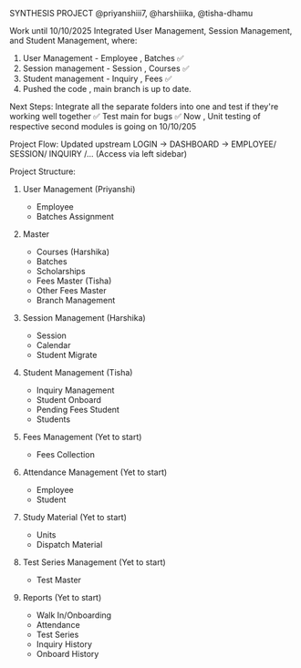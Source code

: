 SYNTHESIS PROJECT
@priyanshiii7, @harshiiika, @tisha-dhamu

Work until 10/10/2025
Integrated User Management, Session Management, and Student Management, where:
1. User Management - Employee , Batches ✅ 
2. Session management - Session , Courses ✅ 
3. Student management - Inquiry , Fees ✅ 
4. Pushed the code , main branch is up to date.

Next Steps:
Integrate all the separate folders into one and test if they're working well together ✅
Test main for bugs ✅
Now , Unit testing of respective second modules is going on 10/10/205 

Project Flow:
Updated upstream
LOGIN -> DASHBOARD -> EMPLOYEE/ SESSION/ INQUIRY /... (Access via left sidebar)


Project Structure:
1. User Management (Priyanshi)
   - Employee
   - Batches Assignment
  
2. Master 
   - Courses (Harshika)
   - Batches 
   - Scholarships
   - Fees Master (Tisha)
   - Other Fees Master
   - Branch Management
  
3. Session Management (Harshika)
   - Session
   - Calendar
   - Student Migrate
  
4. Student Management (Tisha)
   - Inquiry Management
   - Student Onboard
   - Pending Fees Student
   - Students
  
5. Fees Management (Yet to start)
   - Fees Collection

6. Attendance Management (Yet to start)
   - Employee
   - Student
  
7. Study Material (Yet to start)
   - Units
   - Dispatch Material

8. Test Series Management (Yet to start)
   - Test Master
  
9. Reports (Yet to start)
    - Walk In/Onboarding
    - Attendance
    - Test Series
    - Inquiry History
    - Onboard History
